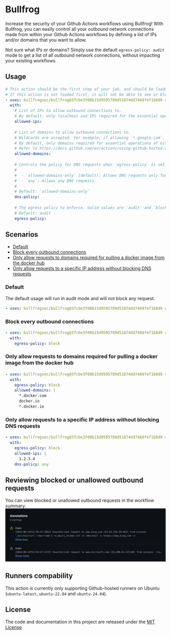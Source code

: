 # Bullfrog

Increase the security of your Github Actions workflows using Bullfrog! With Bullfrog, you can easily control all your outbound network connections made from within your Github Actions workflows by defining a list of IPs and/or domains that you want to allow.

Not sure what IPs or domains? Simply use the default `egress-policy: audit` mode to get a list of all outbound network connections, without impacting your existing workflows.

## Usage

<!-- start usage -->

```yaml
# This action should be the first step of your job, and should be loaded on every separate job.
# If this action is not loaded first, it will not be able to see or block any requests that occured prior to the action running.
- uses: bullfrogsec/bullfrog@37cbe3f08b15d9595789d51874dd7468fef1b8d9 # v0.6.1
  with:
    # List of IPs to allow outbound connections to.
    # By default, only localhost and IPs required for the essential operations of Github Actions are allowed.
    allowed-ips:

    # List of domains to allow outbound connections to.
    # Wildcards are accepted. For example, if allowing `*.google.com`, this will allow `www.google.com`, `console.cloud.google.com` but not `google.com`.
    # By default, only domains required for essential operations of Github Actions and uploading job summaries are allowed.
    # Refer to https://docs.github.com/en/actions/using-github-hosted-runners/about-github-hosted-runners/about-github-hosted-runners#communication-requirements-for-github-hosted-runners-and-github for additional domains that should be allowed for additional Github Actions features.
    allowed-domains:

    # Controls the policy for DNS requests when `egress-policy` is set to `block`.
    #
    #  - `allowed-domains-only` (default): Allows DNS requests only for domains specified in `allowed-domains`.
    #  - `any`: Allows any DNS requests.
    #
    # Default: `allowed-domains-only`
    dns-policy:

    # The egress policy to enforce. Valid values are `audit` and `block`.
    # Default: audit
    egress-policy:
```

<!-- end usage -->

## Scenarios

- [Default](#Default)
- [Block every outbound connections](#Block-every-outbound-connections)
- [Only allow requests to domains required for pulling a docker image from the docker hub](#Only-allow-requests-to-domains-required-for-pulling-a-docker-image-from-the-docker-hub)
- [Only allow requests to a specific IP address without blocking DNS requests](#Only-allow-requests-to-a-specific-IP-address-without-blocking-DNS-requests)

### Default

The default usage will run in audit mode and will not block any request.

```yaml
- uses: bullfrogsec/bullfrog@37cbe3f08b15d9595789d51874dd7468fef1b8d9 # v0.6.1
```

### Block every outbound connections

```yaml
- uses: bullfrogsec/bullfrog@37cbe3f08b15d9595789d51874dd7468fef1b8d9 # v0.6.1
  with:
    egress-policy: block
```

### Only allow requests to domains required for pulling a docker image from the docker hub

```yaml
- uses: bullfrogsec/bullfrog@37cbe3f08b15d9595789d51874dd7468fef1b8d9 # v0.6.1
  with:
    egress-policy: block
    allowed-domains: |
      *.docker.com
      docker.io
      *.docker.io
```

### Only allow requests to a specific IP address without blocking DNS requests

```yaml
- uses: bullfrogsec/bullfrog@37cbe3f08b15d9595789d51874dd7468fef1b8d9 # v0.6.1
  with:
    egress-policy: block
    allowed-ips: |
      1.2.3.4
    dns-policy: any
```

## Reviewing blocked or unallowed outbound requests

You can view blocked or unallowed outbound requests in the workflow summary.
![blocked or unallowed outbound requests are available in the workflow summary](.github/assets/annotations.png)

## Runners compability

This action is currently only supporting Github-hosted runners on Ubuntu (`ubuntu-latest`, `ubuntu-22.04` and `ubuntu-24.04`).

## License

The code and documentation in this project are released under the [MIT License](LICENSE).

